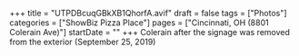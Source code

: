 +++
title = "UTPDBcuqGBkXB1QhorfA.avif"
draft = false
tags = ["Photos"]
categories = ["ShowBiz Pizza Place"]
pages = ["Cincinnati, OH (8801 Colerain Ave)"]
startDate = ""
+++
Colerain after the signage was removed from the exterior (September 25, 2019)

